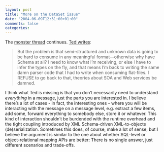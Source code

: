 ```yaml
---
layout: post
title: "More on the DataSet issue"
date: "2004-06-09T12:31:00+01:00"
comments: false
categories: 
---
```


<p>The <a href="/blog/st/2004/06/web_services_purchase_orders_data_sets_and_tools_that_suck.html">monster thread</a> continues. <a href="http://www.neward.net/ted/weblog/index.jsp?date=20040609#1086764968404">Ted writes</a>:</p>

<blockquote>
<p>But the problem is that semi-structured and unknown data is going to be hard to consume in any meaningful format&#8212;otherwise why have Schema at all? I need to know what I&#8217;m receiving, or else I have to infer the types on the fly, and that means I&#8217;m back to writing the same damn parser code that I had to write when consuming flat-files. I REFUSE to go back to that, theories about SOA and Web services be damned.</p>
</blockquote>

<p>I think what Ted is missing is that you don&#8217;t necessarily need to understand <em>everything</em> in a message, just the parts you are interested in. I believe there&#8217;s a lot of cases - in fact, the interesting ones - where you will be interacting with the message on a message level, e.g. extract a few items, add some, forward everything to somebody else, store it or whatever. This kind of interaction shouldn&#8217;t be burdended with the runtime overhead and the tight coupling introduced by XML Schema-driven XML-to-objects (de)serialization. Sometimes this does, of course, make a lot of sense, but I believe the argument is similar to the one about whether SQL-level or object-relational mapping APIs are better: There is no single answer, just different scenarios and trade-offs.</p>


